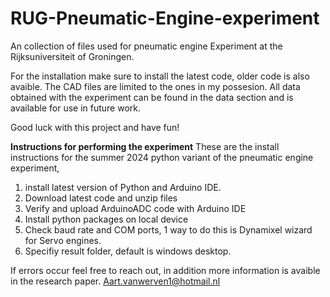 # RUG-Pneumatic-Engine-experiment

An collection of files used for pneumatic engine Experiment at the Rijksuniversiteit of Groningen.

For the installation make sure to install the latest code, older code is also avaible. The CAD files are limited to the ones in my possesion. 
All data obtained with the experiment can be found in the data section and is available for use in future work.

Good luck with this project and have fun!



**Instructions for performing the experiment**
These are the install instructions for the summer 2024 python variant of the pneumatic engine experiment,

1. install latest version of Python and Arduino IDE.
2. Download latest code and unzip files
3. Verify and upload ArduinoADC code with Arduino IDE
4. Install python packages on local device
5. Check baud rate and COM ports, 1 way to do this is Dynamixel wizard for Servo engines.
6. Specifiy result folder, default is windows desktop.

If errors occur feel free to reach out, in addition more information is avaible in the research paper.
Aart.vanwerven1@hotmail.nl


